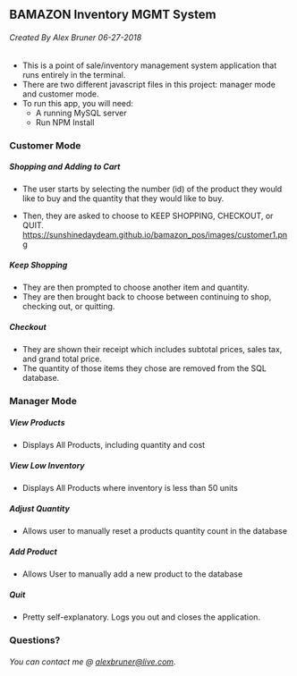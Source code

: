 ## BAMAZON Inventory MGMT System
###### Created By Alex Bruner 06-27-2018

- This is a point of sale/inventory management system application that runs entirely in the terminal.
- There are two different javascript files in this project: manager mode and customer mode.
- To run this app, you will need:
	- A running MySQL server
	- Run NPM Install

### Customer Mode 
##### Shopping and Adding to Cart
- The user starts by selecting the number (id) of the product they would like to buy and the quantity that they would like to buy.

- Then, they are asked to choose to KEEP SHOPPING, CHECKOUT, or QUIT.
https://sunshinedaydeam.github.io/bamazon_pos/images/customer1.png
##### Keep Shopping

- They are then prompted to choose another item and quantity.
- They are then brought back to choose between continuing to shop, checking out, or quitting.

##### Checkout

- They are shown their receipt which includes subtotal prices, sales tax, and grand total price.
- The quantity of those items they chose are removed from the SQL database.

### Manager Mode

##### View Products
- Displays All Products, including quantity and cost
##### View Low Inventory
- Displays All Products where inventory is less than 50 units
##### Adjust Quantity
- Allows user to manually reset a products quantity count in the database
##### Add Product
- Allows User to manually add a new product to the database
##### Quit
- Pretty self-explanatory.  Logs you out and closes the application.

### Questions?
###### You can contact me @ alexbruner@live.com.
